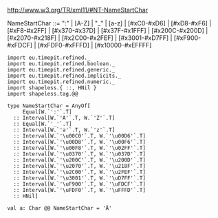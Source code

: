 http://www.w3.org/TR/xml11/#NT-NameStartChar

NameStartChar ::=
    ":"
  | [A-Z]
  | "_"
  | [a-z]
  | [#xC0-#xD6]
  | [#xD8-#xF6]
  | [#xF8-#x2FF]
  | [#x370-#x37D]
  | [#x37F-#x1FFF]
  | [#x200C-#x200D]
  | [#x2070-#x218F]
  | [#x2C00-#x2FEF]
  | [#x3001-#xD7FF]
  | [#xF900-#xFDCF]
  | [#xFDF0-#xFFFD]
  | [#x10000-#xEFFFF]

```tut:silent
import eu.timepit.refined._
import eu.timepit.refined.boolean._
import eu.timepit.refined.generic._
import eu.timepit.refined.implicits._
import eu.timepit.refined.numeric._
import shapeless.{ ::, HNil }
import shapeless.tag.@@
```

```tut
type NameStartChar = AnyOf[
     Equal[W.`':'`.T]
  :: Interval[W.`'A'`.T, W.`'Z'`.T]
  :: Equal[W.`'_'`.T]
  :: Interval[W.`'a'`.T, W.`'z'`.T]
  :: Interval[W.`'\u00C0'`.T, W.`'\u00D6'`.T]
  :: Interval[W.`'\u00D8'`.T, W.`'\u00F6'`.T]
  :: Interval[W.`'\u00F8'`.T, W.`'\u02FF'`.T]
  :: Interval[W.`'\u0370'`.T, W.`'\u037D'`.T]
  :: Interval[W.`'\u200C'`.T, W.`'\u200D'`.T]
  :: Interval[W.`'\u2070'`.T, W.`'\u218F'`.T]
  :: Interval[W.`'\u2C00'`.T, W.`'\u2FEF'`.T]
  :: Interval[W.`'\u3001'`.T, W.`'\uD7FF'`.T]
  :: Interval[W.`'\uF900'`.T, W.`'\uFDCF'`.T]
  :: Interval[W.`'\uFDF0'`.T, W.`'\uFFFD'`.T]
  :: HNil]

val a: Char @@ NameStartChar = 'Ä'
```
